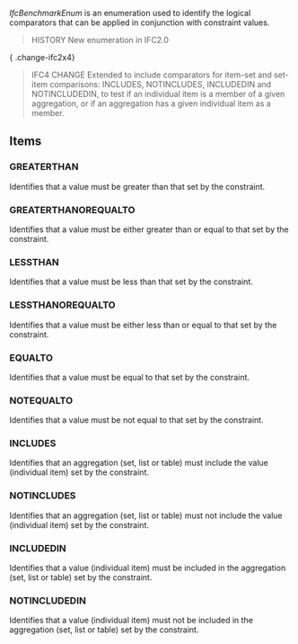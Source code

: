 _IfcBenchmarkEnum_ is an enumeration used to identify the logical comparators that can be applied in conjunction with constraint values.

<!-- end of short definition -->


> HISTORY New enumeration in IFC2.0

{ .change-ifc2x4}
> IFC4 CHANGE Extended to include comparators for item-set and set-item comparisons: INCLUDES, NOTINCLUDES, INCLUDEDIN and NOTINCLUDEDIN, to test if an individual item is a member of a given aggregation, or if an aggregation has a given individual item as a member.

## Items

### GREATERTHAN
Identifies that a value must be greater than that set by the constraint.

### GREATERTHANOREQUALTO
Identifies that a value must be either greater than or equal to that set by the constraint.

### LESSTHAN
Identifies that a value must be less than that set by the constraint.

### LESSTHANOREQUALTO
Identifies that a value must be either less than or equal to that set by the constraint.

### EQUALTO
Identifies that a value must be equal to that set by the constraint.

### NOTEQUALTO
Identifies that a value must be not equal to that set by the constraint.

### INCLUDES
Identifies that an aggregation (set, list or table) must include the value (individual item) set by the constraint.

### NOTINCLUDES
Identifies that an aggregation (set, list or table) must not include the value (individual item) set by the constraint.

### INCLUDEDIN
Identifies that a value (individual item) must be included in the aggregation (set, list or table) set by the constraint.

### NOTINCLUDEDIN
Identifies that a value (individual item) must not be included in the aggregation (set, list or table) set by the constraint.
